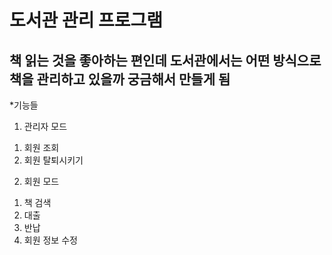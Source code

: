 # 도서관 관리 프로그램
## 책 읽는 것을 좋아하는 편인데 도서관에서는 어떤 방식으로 책을 관리하고 있을까 궁금해서 만들게 됨
*기능들
1. 관리자 모드
1) 회원 조회
2) 회원 탈퇴시키기

2. 회원 모드
1) 책 검색
2) 대출
3) 반납
4) 회원 정보 수정
